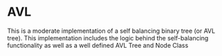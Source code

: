 # AVL
This is a moderate implementation of a self balancing binary tree (or AVL tree). This implementation includes the logic behind the self-balancing functionality as well as a well defined AVL Tree and Node Class
